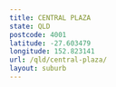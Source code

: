 ```yaml
---
title: CENTRAL PLAZA
state: QLD
postcode: 4001
latitude: -27.603479
longitude: 152.823141
url: /qld/central-plaza/
layout: suburb
---
```

